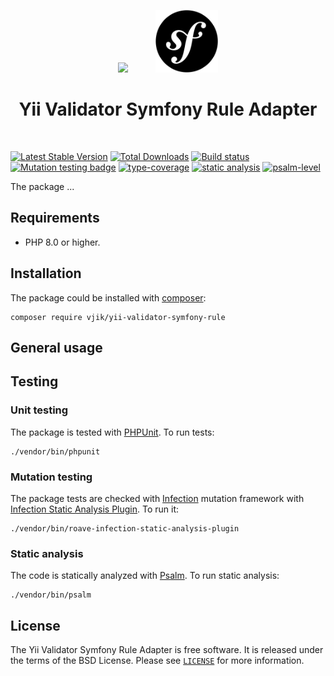 <p align="center">
    <img src="https://yiisoft.github.io/docs/images/yii_logo.svg" height="100px">
    &nbsp; &nbsp; &nbsp; &nbsp; &nbsp;
    <img src="symfony-logo.svg" height="100px">
    <h1 align="center">Yii Validator Symfony Rule Adapter</h1>
    <br>
</p>

[![Latest Stable Version](https://poser.pugx.org/vjik/yii-validator-symfony-rule/v/stable.png)](https://packagist.org/packages/vjik/yii-validator-symfony-rule)
[![Total Downloads](https://poser.pugx.org/vjik/yii-validator-symfony-rule/downloads.png)](https://packagist.org/packages/vjik/yii-validator-symfony-rule)
[![Build status](https://github.com/vjik/yii-validator-symfony-rule/workflows/build/badge.svg)](https://github.com/vjik/yii-validator-symfony-rule/actions?query=workflow%3Abuild)
[![Mutation testing badge](https://img.shields.io/endpoint?style=flat&url=https%3A%2F%2Fbadge-api.stryker-mutator.io%2Fgithub.com%2Fvjik%2Fyii-validator-symfony-rule%2Fmaster)](https://dashboard.stryker-mutator.io/reports/github.com/vjik/yii-validator-symfony-rule/master)
[![type-coverage](https://shepherd.dev/github/vjik/yii-validator-symfony-rule/coverage.svg)](https://shepherd.dev/github/vjik/yii-validator-symfony-rule)
[![static analysis](https://github.com/vjik/yii-validator-symfony-rule/workflows/static%20analysis/badge.svg)](https://github.com/vjik/yii-validator-symfony-rule/actions?query=workflow%3A%22static+analysis%22)
[![psalm-level](https://shepherd.dev/github/vjik/yii-validator-symfony-rule/level.svg)](https://shepherd.dev/github/vjik/yii-validator-symfony-rule)

The package ...

## Requirements

- PHP 8.0 or higher.

## Installation

The package could be installed with [composer](https://getcomposer.org/download/):

```shell
composer require vjik/yii-validator-symfony-rule
```

## General usage

## Testing

### Unit testing

The package is tested with [PHPUnit](https://phpunit.de/). To run tests:

```shell
./vendor/bin/phpunit
```

### Mutation testing

The package tests are checked with [Infection](https://infection.github.io/) mutation framework with
[Infection Static Analysis Plugin](https://github.com/Roave/infection-static-analysis-plugin). To run it:

```shell
./vendor/bin/roave-infection-static-analysis-plugin
```

### Static analysis

The code is statically analyzed with [Psalm](https://psalm.dev/). To run static analysis:

```shell
./vendor/bin/psalm
```

## License

The Yii Validator Symfony Rule Adapter is free software. It is released under the terms of the BSD License.
Please see [`LICENSE`](./LICENSE.md) for more information.
